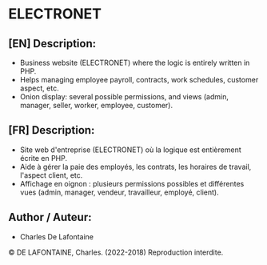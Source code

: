 # ELECTRONET

## [EN] Description:
- Business website (ELECTRONET) where the logic is entirely written in PHP.
- Helps managing employee payroll, contracts, work schedules, customer aspect, etc.
- Onion display: several possible permissions, and views (admin, manager, seller, worker, employee, customer).

## [FR] Description:
- Site web d'entreprise (ELECTRONET) où la logique est entièrement écrite en PHP.
- Aide à gérer la paie des employés, les contrats, les horaires de travail, l'aspect client, etc.
- Affichage en oignon : plusieurs permissions possibles et différentes vues (admin, manager, vendeur, travailleur, employé, client).

## Author / Auteur:
- Charles De Lafontaine

© DE LAFONTAINE, Charles. (2022-2018)
Reproduction interdite.
